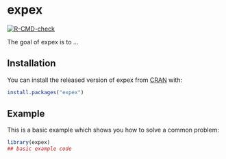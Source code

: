 
# expex

<!-- badges: start -->
[![R-CMD-check](https://github.com/xec-cm/expex/workflows/R-CMD-check/badge.svg)](https://github.com/xec-cm/expex/actions)
<!-- badges: end -->

The goal of expex is to ...

## Installation

You can install the released version of expex from [CRAN](https://CRAN.R-project.org) with:

``` r
install.packages("expex")
```

## Example

This is a basic example which shows you how to solve a common problem:

``` r
library(expex)
## basic example code
```

